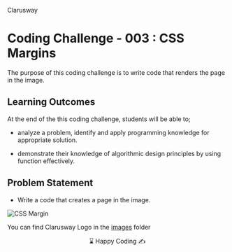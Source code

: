 <p>Clarusway<img align="right"
  src="https://secure.meetupstatic.com/photos/event/3/1/b/9/600_488352729.jpeg"  width="15px"></p>

# Coding Challenge - 003 : CSS Margins 

The purpose of this coding challenge is to write code that renders the page in the image.

## Learning Outcomes

At the end of the this coding challenge, students will be able to;

- analyze a problem, identify and apply programming knowledge for appropriate solution.

- demonstrate their knowledge of algorithmic design principles by using function effectively.

   
## Problem Statement

- Write a code that creates a page in the image.

![CSS Margin](./img/margin.png)


You can find Clarusway Logo in the [images](./images/) folder


<center> ⌛ Happy Coding  ✍ </center>
